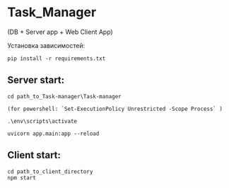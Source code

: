 # Task_Manager
(DB + Server app + Web Client App)

Установка зависимостей:
```
pip install -r requirements.txt
```

## Server start:
```
cd path_to_Task-manager\Task-manager

(for powershell: `Set-ExecutionPolicy Unrestricted -Scope Process` )

.\env\scripts\activate

uvicorn app.main:app --reload
```
## Client start:
```
cd path_to_client_directory
npm start
```
